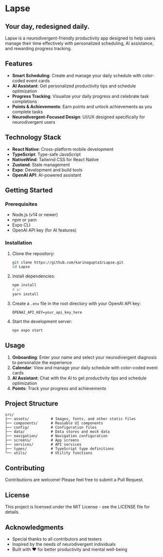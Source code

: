 # Lapse

## Your day, redesigned daily.

Lapse is a neurodivergent-friendly productivity app designed to help users manage their time effectively with personalized scheduling, AI assistance, and rewarding progress tracking.

## Features

- **Smart Scheduling**: Create and manage your daily schedule with color-coded event cards
- **AI Assistant**: Get personalized productivity tips and schedule optimization
- **Progress Tracking**: Visualize your daily progress and celebrate task completions
- **Points & Achievements**: Earn points and unlock achievements as you complete tasks
- **Neurodivergent-Focused Design**: UI/UX designed specifically for neurodivergent users

## Technology Stack

- **React Native**: Cross-platform mobile development
- **TypeScript**: Type-safe JavaScript
- **NativeWind**: Tailwind CSS for React Native
- **Zustand**: State management
- **Expo**: Development and build tools
- **OpenAI API**: AI-powered assistant

## Getting Started

### Prerequisites

- Node.js (v14 or newer)
- npm or yarn
- Expo CLI
- OpenAI API key (for AI features)

### Installation

1. Clone the repository:
   ```bash
   git clone https://github.com/karinagupta3/Lapse.git
   cd Lapse
   ```

2. Install dependencies:
   ```bash
   npm install
   # or
   yarn install
   ```

3. Create a `.env` file in the root directory with your OpenAI API key:
   ```
   OPENAI_API_KEY=your_api_key_here
   ```

4. Start the development server:
   ```bash
   npx expo start
   ```

## Usage

1. **Onboarding**: Enter your name and select your neurodivergent diagnosis to personalize the experience
2. **Calendar**: View and manage your daily schedule with color-coded event cards
3. **AI Assistant**: Chat with the AI to get productivity tips and schedule optimization
4. **Points**: Track your progress and achievements

## Project Structure

```
src/
├── assets/          # Images, fonts, and other static files
├── components/      # Reusable UI components
├── config/          # Configuration files
├── data/            # Data stores and mock data
├── navigation/      # Navigation configuration
├── screens/         # App screens
├── services/        # API services
├── types/           # TypeScript type definitions
└── utils/           # Utility functions
```

## Contributing

Contributions are welcome! Please feel free to submit a Pull Request.

## License

This project is licensed under the MIT License - see the LICENSE file for details.

## Acknowledgments

- Special thanks to all contributors and testers
- Inspired by the needs of neurodivergent individuals
- Built with ❤️ for better productivity and mental well-being
